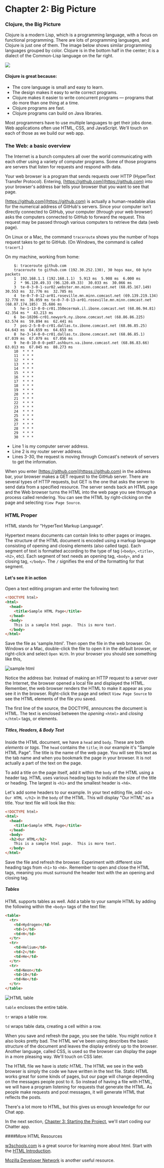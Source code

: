 
# Chapter 2: Big Picture

### Clojure, the Big Picture

Clojure is a modern Lisp, which is a programming language, with a focus on functional programming. There are lots of programming languages, and Clojure is just one of them. The image below shows similar programming languages grouped by color. Clojure is in the bottom half in the center; it is a dialect of the Common-Lisp language on the far right.

<img src="http://griffsgraphs.files.wordpress.com/2012/07/programming-languages_label.png"/>


#### Clojure is great because:

* The core language is small and easy to learn.
* The design makes it easy to write correct programs.
* Clojure makes it easier to write concurrent programs &mdash; programs that do more than one thing at a time.
* Clojure programs are fast.
* Clojure programs can build on Java libraries.

Most programmers have to use multiple languages to get their jobs done.  Web applications often use HTML, CSS, and JavaScript.  We'll touch on each of those as we build our web app.

### The Web: a basic overview

The Internet is a bunch computers all over the world communicating with
each other using a variety of computer programs.  Some of those programs
are servers that listen for requests and respond with data.

Your web browser is a program that sends requests over HTTP (HyperText Transfer Protocol). Entering, [https://github.com](https://github.com) into your browser's address bar tells your browser that you want to see that page.

[https://github.com](https://github.com) is actually a human-readable alias for the numerical address of GitHub's servers.  Since your computer isn't directly connected to GitHub, your computer (through your web browser) asks the computers connected to GitHub to forward the request. This request may be passed through various computers to retrieve the data (web page).

On Linux or a Mac, the command `traceroute` shows you the number of hops request takes to get to GitHub.  (On Windows, the command is called `tracert`.)

On my machine, working from home:

        $: traceroute github.com
        traceroute to github.com (192.30.252.130), 30 hops max, 60 byte packets
        1  192.168.1.1 (192.168.1.1)  5.913 ms  5.908 ms  6.000 ms
        2  * 96.120.49.33 (96.120.49.33)  30.033 ms  30.066 ms
        3  te-0-3-0-1-sur02.webster.mn.minn.comcast.net (68.85.167.149)  30.553 ms  32.776 ms  32.785 ms
        4  te-0-7-0-12-ar01.roseville.mn.minn.comcast.net (69.139.219.134)  32.778 ms  36.059 ms te-0-7-0-13-ar01.roseville.mn.minn.comcast.net (68.87.174.185)  35.686 ms
        5  he-1-13-0-0-cr01.350ecermak.il.ibone.comcast.net (68.86.94.81)  42.354 ms *  43.213 ms
        6  be-10206-cr01.newyork.ny.ibone.comcast.net (68.86.86.225)  63.574 ms  59.894 ms  62.441 ms
        7  pos-2-5-0-0-cr01.dallas.tx.ibone.comcast.net (68.86.85.25)  64.643 ms  64.659 ms  64.653 ms
        8  he-3-14-0-0-cr01.dallas.tx.ibone.comcast.net (68.86.85.1)  67.039 ms  67.079 ms  67.056 ms
        9  he-0-10-0-0-pe07.ashburn.va.ibone.comcast.net (68.86.83.66)  63.013 ms  67.045 ms  88.273 ms
        10  * * *
        11  * * *
        12  * * *
        13  * * *
        14  * * *
        15  * * *
        16  * * *
        17  * * *
        18  * * *
        19  * * *
        20  * * *
        21  * * *
        22  * * *
        23  * * *
        24  * * *
        25  * * *
        26  * * *
        27  * * *
        28  * * *
        29  * * *
        30  * * *

+ Line 1 is my computer server address.
+ Line 2 is my router server address.
+ Lines 3-30, the request is moving through Comcast's network of servers to get the information.

When you enter [https://github.com](httpss://github.com) in the address bar, your browser makes a GET request to the GitHub server. There are several types of HTTP requests, but GET is the one that asks the server to send data from a specified resource.  The server sends back an HTML page and the Web browser turns the HTML into the web page you see through a process called rendering. You can see the HTML by right-clicking on the page and selecting `View Page Source`.


### HTML Proper


HTML stands for "HyperText Markup Language".

Hypertext means documents can contain links to other pages or images. The structure of the HTML document is encoded using a markup language consisting of opening and closing elements (also called tags). Each segment of text is formatted according to the type of tag (`<body>`, `<title>`, `<h2>`, etc). Each segment of text needs an opening tag, `<body>`, and a closing tag, `</body>`. The `/` signifies the end of the formatting for that segment.

#### Let's see it in action
Open a text editing program and enter the following text: 

```HTML
<!DOCTYPE html>
<html>
  <head>
    <title>Sample HTML Page</title>
  </head>
  <body>
    This is a sample html page.  This is more text.
  </body>
</html>
```

Save the file as 'sample.html'. Then open the file in the web browser. On Windows or a Mac, double-click the file to open it in the default browser, or right-click and select `Open With`. In your browser you should see something like this,

![](https://github.com/annieengmark/track1-chatter/blob/master/images/sample%20html.png "sample html")


Notice the address bar. Instead of making an HTTP request to a server over the Internet, the browser  opened a local file and displayed the HTML. Remember, the web browser renders the HTML to make it appear as you see it in the browser. Right-click the page and select `View Page Source` to see the HTML elements of the file you saved.

The first line of the source, the DOCTYPE, announces the document is HTML.  The text is enclosed between the _opening_ `<html>` and _closing_ `</html>` tags, or elements.

##### Titles, Headers, & Body Text
Inside the HTML document, we have a `head` and `body`. These are both _elements_ or _tags_. The `head` contains the `title`; in our example it's "Sample HTML Page". The title is the name of the web page. You will see this text as the tab name and when you bookmark the page in your browser. It is not actually a part of the text on the page.

To add a title on the page itself, add it within the `body` of the HTML using a header tag. HTML uses various heading tags to indicate the size of the title or heading. The largest is `<h1>` and the smallest header is `<h6>`.

Let's add some headers to our example. In your text editing file, add `<h2> Our HTML </h2>` in the `body` of the HTML. This will display "Our HTML" as a title. Your text file will look like this:

```html
<!DOCTYPE html>
<html>
  <head>
    <title>Sample HTML Page</title>
  </head>
  <body>
  <h2>Our HTML</h2>
    This is a sample html page.  This is more text.
  </body>
</html>
```


Save the file and refresh the browser. Experiment with different size heading tags from `<h1>` to `<h6>`. Remember to open and close the HTML tags, meaning you must surround the header text with the an opening and closing tag.

##### Tables
HTML supports tables as well. Add a table to your sample HTML by adding the following within the `<body>` tags of the text file:


```HTML
<table>
  <tr>
    <td>Hydrogen</td>
    <td>1</td>
    <td>H</td>
  </tr>
  <tr>
    <td>Helium</td>
    <td>2</td>
    <td>He</td>
  </tr>
  <tr>
    <td>Neon</td>
    <td>10</td>
    <td>Ne</td>
  </tr>
</table>
```

![](https://github.com/annieengmark/track1-chatter/blob/master/images/HTML%20table.png "HTML table")

`table` encloses the entire table.

`tr` wraps a table row.

`td` wraps table data, creating a cell within a row.

When you save and refresh the page, you see the table. You might notice it also looks pretty bad. The HTML we've been using describes the basic structure of the document and leaves the display entirely up to the browser. Another language, called CSS, is used so the browser can display the page in a more pleasing way.  We'll touch on CSS later. 

The HTML file we have is _static HTML_. The HTML we see in the web browser is simply the code we have written in the text file. Static HTML works great for some kinds of pages, but our page will change depending on the messages people post to it.
So instead of having a file with HTML, we will have a program listening for requests that generate the HTML. As people make requests and post messages, it will generate HTML that reflects the posts.

There's a lot more to HTML, but this gives us enough knowledge for our Chat app.

In the next section, [Chapter 3: Starting the Project](Page%203_Start%20project.md), we'll start coding our Chatter app.



####More HTML Resources

[w3schools.com](http://www.w3schools.com) is a great source for
learning more about html. Start with the
[HTML Introduction](http://www.w3schools.com/html/html_intro.asp).

[Mozilla Developer Network](http://developer.mozilla.org/) is another useful resource.
